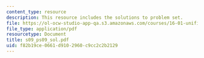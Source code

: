 ```yaml
---
content_type: resource
description: This resource includes the solutions to problem set.
file: https://ol-ocw-studio-app-qa.s3.amazonaws.com/courses/16-01-unified-engineering-i-ii-iii-iv-fall-2005-spring-2006/f82b19ce0661d9102960c9cc2c2b2129_s09_ps09_sol.pdf
file_type: application/pdf
resourcetype: Document
title: s09_ps09_sol.pdf
uid: f82b19ce-0661-d910-2960-c9cc2c2b2129
---
```

